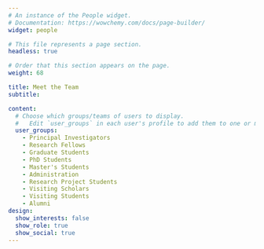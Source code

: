```yaml
---
# An instance of the People widget.
# Documentation: https://wowchemy.com/docs/page-builder/
widget: people

# This file represents a page section.
headless: true

# Order that this section appears on the page.
weight: 68

title: Meet the Team
subtitle:

content:
  # Choose which groups/teams of users to display.
  #   Edit `user_groups` in each user's profile to add them to one or more of these groups.
  user_groups:
    - Principal Investigators
    - Research Fellows
    - Graduate Students
    - PhD Students
    - Master's Students
    - Administration
    - Research Project Students
    - Visiting Scholars
    - Visiting Students
    - Alumni
design:
  show_interests: false
  show_role: true
  show_social: true
---
```

